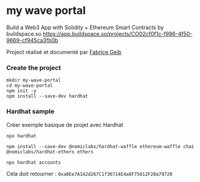 # my wave portal
Build a Web3 App with Solidity + Ethereum Smart Contracts
by buildspace.so
https://app.buildspace.so/projects/CO02cf0f1c-f996-4f50-9669-cf945ca3fb0b

Project réalisé et documenté par [Fabrice Geib](https://fabricegeib.com)

### Create the project
```
mkdir my-wave-portal
cd my-wave-portal
npm init -y
npm install --save-dev hardhat
```

### Hardhat sample
Créer exemple basique de projet avec Hardhat
```
npx hardhat

npm install --save-dev @nomiclabs/hardhat-waffle ethereum-waffle chai @nomiclabs/hardhat-ethers ethers

npx hardhat accounts
```
Cela doit retourner : ```0xa0Ee7A142d267C1f36714E4a8F75612F20a79720```